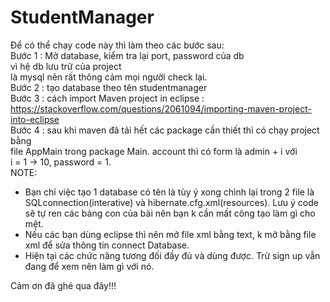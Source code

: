 # StudentManager
Để có thể chạy code này thì làm theo các bước sau:  
Bước 1 : Mở database, kiểm tra lại port, password của db  
	vì hệ db lưu trữ của project  
	là mysql nên rất thông cảm mọi người check lại.  
Bước 2 : tạo database theo tên studentmanager  
Bước 3 : cách import Maven project in eclipse : https://stackoverflow.com/questions/2061094/importing-maven-project-into-eclipse  
Bước 4 : sau khi maven đã tải hết các package cần thiết thì có chạy project bằng   
	file AppMain trong package Main. account thì có form là admin + i với   
    i = 1 -> 10, password = 1.  
NOTE:  
* Bạn chỉ việc tạo 1 database có tên là tùy ý xong chỉnh lại trong 2 file là SQLconnection(interative) và hibernate.cfg.xml(resources). Lưu ý code sẽ tự ren các bảng con của bài nên bạn k cần mất công tạo làm gì cho mệt.   
* Nếu các bạn dùng eclipse thì nên mở file xml bằng text, k mở bằng file xml để sửa thông tin   connect Database.  
* Hiện tại các chức năng tương đối đầy đủ và dùng được. Trừ sign up vẫn đang để xem nên làm gì   với nó.  
  
Cảm ơn đã ghé qua đây!!!  

